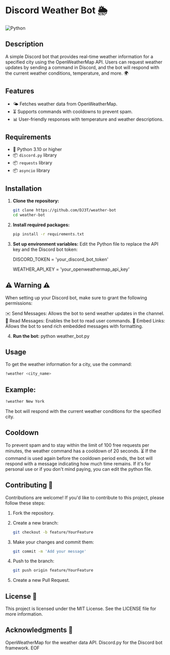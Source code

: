 # Discord Weather Bot 🌦️

![Python](https://img.shields.io/badge/Python-3.10-blue)

## Description

A simple Discord bot that provides real-time weather information for a specified city using the OpenWeatherMap API. Users can request weather updates by sending a command in Discord, and the bot will respond with the current weather conditions, temperature, and more. 🌍

## Features

- 🌤️ Fetches weather data from OpenWeatherMap.
- ⏳ Supports commands with cooldowns to prevent spam.
- 📊 User-friendly responses with temperature and weather descriptions.

## Requirements

- 🐍 Python 3.10 or higher
- 📦 `discord.py` library
- 📦 `requests` library
- 📦 `asyncio` library

## Installation

1. **Clone the repository:**
   ```bash
   git clone https://github.com/DJ3T/weather-bot
   cd weather-bot
2. **Install required packages:**
   ```bash
   pip install -r requirements.txt
3. **Set up environment variables:** Edit the Python file to replace the API key and the Discord bot token:

   DISCORD_TOKEN = 'your_discord_bot_token'
   
   WEATHER_API_KEY = 'your_openweathermap_api_key'

## ⚠️ Warning ⚠️
When setting up your Discord bot, make sure to grant the following permissions:

✉️ Send Messages: Allows the bot to send weather updates in the channel.
📖 Read Messages: Enables the bot to read user commands.
🔗 Embed Links: Allows the bot to send rich embedded messages with formatting.

4. **Run the bot:**
   python weather_bot.py

## Usage
To get the weather information for a city, use the command:
   ```bash
   !weather <city_name>
   ```
## Example:
   ```bash
   !weather New York
   ```
   The bot will respond with the current weather conditions for the specified city.

## Cooldown
To prevent spam and to stay within the limit of 100 free requests per minutes, the weather command has a cooldown of 20 seconds. ⏳ If the command is used again before the cooldown period ends, the bot will respond with a message indicating how much time remains. If it's for personal use or if you don't mind paying, you can edit the python file.

## Contributing 🤝
Contributions are welcome! If you'd like to contribute to this project, please follow these steps:
1. Fork the repository.
2. Create a new branch:
   
   ```bash
   git checkout -b feature/YourFeature
3. Make your changes and commit them:
   
   ```bash
   git commit -m 'Add your message'
4. Push to the branch:
   
   ```bash
   git push origin feature/YourFeature
5. Create a new Pull Request.

## License 📜
This project is licensed under the MIT License. See the LICENSE file for more information.

## Acknowledgments 🙏
OpenWeatherMap for the weather data API.
Discord.py for the Discord bot framework. EOF
